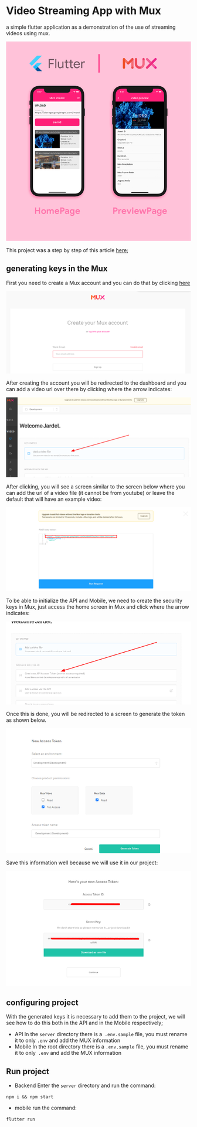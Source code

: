 # Video Streaming App with Mux
a simple flutter application as a demonstration of the use of streaming videos using mux.

<div align="center">
  <img src="./flutter_mux.png">
</div>

This project was a step by step of this article [here](https://medium.com/flutter-community/integrating-video-streaming-with-flutter-using-mux-5ba707cca847);

## generating keys in the Mux
First you need to create a Mux account and you can do that by clicking [here](https://dashboard.mux.com/signup)

<div>
  <img src="./steps/step1.png" />
</div>

After creating the account you will be redirected to the dashboard and you can add a video url over there by clicking where the arrow indicates:
<div>
  <img src="./steps/step2.png" />
</div>

After clicking, you will see a screen similar to the screen below where you can add the url of a video file (it cannot be from youtube) or leave the default that will have an example video:
<div>
  <img src="./steps/step3.png" />
</div>

To be able to initialize the API and Mobile, we need to create the security keys in Mux, just access the home screen in Mux and click where the arrow indicates:
<div>
  <img src="./steps/step4.png" />
</div>

Once this is done, you will be redirected to a screen to generate the token as shown below.
<div>
  <img src="./steps/step5.png" />
</div>

Save this information well because we will use it in our project:
<div>
  <img src="./steps/step6.png" />
</div>

## configuring project
With the generated keys it is necessary to add them to the project, we will see how to do this both in the API and in the Mobile respectively;

- API
  In the `server` directory there is a` .env.sample` file, you must rename it to only `.env` and add the MUX information
- Mobile
  In the root directory there is a `.env.sample` file, you must rename it to only` .env` and add the MUX information

## Run project
- Backend
Enter the `server` directory and run the command:
```
npm i && npm start
```

- mobile
run the command:
```
flutter run
```
